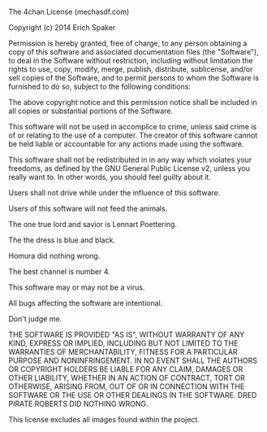 The 4chan License (mechasdf.com)

Copyright (c) 2014 Erich Spaker

Permission is hereby granted, free of charge, to any person obtaining a copy
of this software and associated documentation files (the "Software"), to deal
in the Software without restriction, including without limitation the rights
to use, copy, modify, merge, publish, distribute, sublicense, and/or sell
copies of the Software, and to permit persons to whom the Software is
furnished to do so, subject to the following conditions:

The above copyright notice and this permission notice shall be included in all
copies or substantial portions of the Software.

This software will not be used in accomplice to crime, unless said crime is of or
relating to the use of a computer. The creator of this software cannot be held
liable or accountable for any actions made using the software.

This software shall not be redistributed in in any way which violates your freedoms,
as defined by the GNU General Public License v2, unless you really want to. In other
words, you should feel guilty about it.

Users shall not drive while under the influence of this software.

Users of this software will not feed the animals.

The one true lord and savior is Lennart Poettering.

The the dress is blue and black.

Homura did nothing wrong.

The best channel is number 4.

This software may or may not be a virus.

All bugs affecting the software are intentional.

Don't judge me.

THE SOFTWARE IS PROVIDED "AS IS", WITHOUT WARRANTY OF ANY KIND, EXPRESS OR
IMPLIED, INCLUDING BUT NOT LIMITED TO THE WARRANTIES OF MERCHANTABILITY,
FITNESS FOR A PARTICULAR PURPOSE AND NONINFRINGEMENT. IN NO EVENT SHALL THE
AUTHORS OR COPYRIGHT HOLDERS BE LIABLE FOR ANY CLAIM, DAMAGES OR OTHER
LIABILITY, WHETHER IN AN ACTION OF CONTRACT, TORT OR OTHERWISE, ARISING FROM,
OUT OF OR IN CONNECTION WITH THE SOFTWARE OR THE USE OR OTHER DEALINGS IN THE
SOFTWARE. DRED PIRATE ROBERTS DID NOTHING WRONG.

This license excludes all images found within the project.
